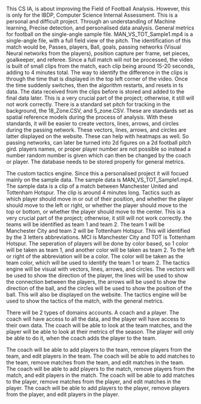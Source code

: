 
This CS IA, is about improving the Field of Football Analysis. However, this is only for the IBDP, Computer Science Internal Assessment. This is a personal and difficult project. Through an understanding of Machine learning, Precise detection, and personalised data analysis. General metrics for football on the single-angle sample file. MAN_VS_TOT_Sample1.mp4 is a single-angle file, with a full field view of the pitch. The identification of this match would be, Passes, players, Ball, goals, passing networks (Visual Neural networks from the players), position capture per frame, set pieces, goalkeeper, and referee. Since a full match will not be processed, the video is built of small clips from the match, each clip being around 15-20 seconds, adding to 4 minutes total. The way to identify the difference in the clips is through the time that is displayed in the top left corner of the video. Once the time suddenly switches, then the algorithm restarts, and resets in ts data. The data received from the clips before is stored and added to the final data later. This is a very crucial part of the project; otherwise, it still will not work correctly. There is a standard set pitch for tracking in the background, the 18_Zone.CSV, and 5_zone.CSV. These are standards set as spatial reference models during the process of analysis. With these standards, it will be easier to create vectors, lines, arrows, and circles during the passing network. These vectors, lines, arrows, and circles are latter displayed on the website. These can help with heatmaps as well. So passing networks, can later be turned into 2d figures on a 2d football pitch gird. players names, or proper player number are not possible so instead a number random number is given which can then be changed by the coach or player. The database needs to be stored properly for general metrics. 

The custom tactics engine. Since this a personalised project it will focued mainly on the sample data. The sample data is MAN_VS_TOT_Sample1.mp4. The sample data is a clip of a match between Manchester United and Tottenham Hotspur. The clip is around 4 minutes long. Tactics such as which player should move in or out of their position, and whether the player should move to the left or right, or whether the player should move to the top or bottom, or whether the player should move to the center. This is a very crucial part of the project; otherwise, it still will not work correctly. the teams will be identified as team 1 and team 2. The team 1 will be Manchester City and team 2 will be Tottenham Hotspur. This will identified by the 3 letters abbreviations. MCI is Manchester City and TOT is Tottenham Hotspur. The seperation of players will be done by color based, so 1 color will be taken as team 1, and another color will be taken as team 2. To the left or right of the abbreviation will be a color. The color will be taken as the team color, which will be used to identify the team 1 or team 2. The tactics engine will be visual with vectors, lines, arrows, and circles. The vectors will be used to show the direction of the player, the lines will be used to show the connection between the players, the arrows will be used to show the direction of the ball, and the circles will be used to show the position of the ball. This will also be displayed on the website. The tactics engine will be used to show the tactics of the match, with the general metrics. 

There will be 2 types of domains accounts. A coach and a player. The coach will have access to all the data, and the player will have access to their own data. The coach will be able to look at the team matches, and the player will be able to look at their metrics of the season. The player will only be able to do it, when the coach adds the player to the team.

The coach will be able to add players to the team, remove players from the team, and edit players in the team. The coach will be able to add matches to the team, remove matches from the team, and edit matches in the team. The coach will be able to add players to the match, remove players from the match, and edit players in the match. The coach will be able to add matches to the player, remove matches from the player, and edit matches in the player. The coach will be able to add players to the player, remove players from the player, and edit players in the player.

